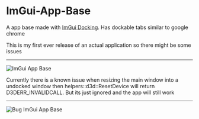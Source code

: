 # ImGui-App-Base
A app base made with [ImGui Docking](https://github.com/ocornut/imgui/tree/docking). Has dockable tabs similar to google chrome

This is my first ever release of an actual application so there might be some issues
<hr>

![ImGui App Base](https://github.com/PlayboyPrime/ImGui-App-Base/assets/55946112/8f88db75-e54e-4e50-9c1f-0771eea7c1cf)

Currently there is a known issue when resizing the main window into a undocked window then helpers::d3d::ResetDevice will return D3DERR_INVALIDCALL. But its just ignored and the app will still work
<hr>

![Bug ImGui App Base](https://github.com/PlayboyPrime/ImGui-App-Base/assets/55946112/02ae6e77-9f65-4449-adc6-0c656f134d66)
